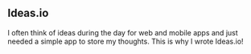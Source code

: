 Ideas.io
----------

I often think of ideas during the day for web and mobile apps and just needed
a simple app to store my thoughts. This is why I wrote Ideas.io!

